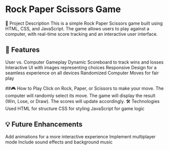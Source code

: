 # Rock Paper Scissors Game
📌 Project Description
This is a simple Rock Paper Scissors game built using HTML, CSS, and JavaScript. The game allows users to play against a computer, with real-time score tracking and an interactive user interface.

## 🚀 Features
User vs. Computer Gameplay
Dynamic Scoreboard to track wins and losses
Interactive UI with images representing choices
Responsive Design for a seamless experience on all devices
Randomized Computer Moves for fair play


##🎮 How to Play
Click on Rock, Paper, or Scissors to make your move.
The computer will randomly select its move.
The game will display the result (Win, Lose, or Draw).
The scores will update accordingly.
🛠️ Technologies Used
HTML for structure
CSS for styling
JavaScript for game logic






## 💡 Future Enhancements
Add animations for a more interactive experience
Implement multiplayer mode
Include sound effects and background music
